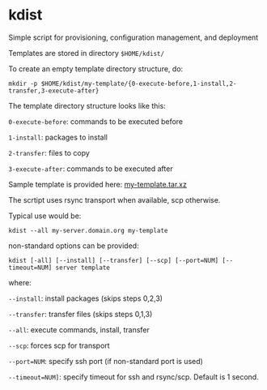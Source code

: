 # kdist
Simple script for provisioning, configuration management, and deployment

Templates are stored in directory `$HOME/kdist/`

To create an empty template directory structure, do:

```
mkdir -p $HOME/kdist/my-template/{0-execute-before,1-install,2-transfer,3-execute-after}
```

The template directory structure looks like this:

`0-execute-before`: commands to be executed before

`1-install`: packages to install

`2-transfer`: files to copy

`3-execute-after`: commands to be executed after

Sample template is provided here: [my-template.tar.xz](my-template.tar.xz)

The scrtipt uses rsync transport when available, scp otherwise.

Typical use would be:

```
kdist --all my-server.domain.org my-template
```

non-standard options can be provided:

```
kdist [-all] [--install] [--transfer] [--scp] [--port=NUM] [--timeout=NUM] server template
```

where:

`--install`: install packages (skips steps 0,2,3)

`--transfer`: transfer files (skips steps 0,1,3)

`--all`: execute commands, install, transfer

`--scp`: forces scp for transport

`--port=NUM`: specify ssh port (if non-standard port is used)

`--timeout=NUM]`: specify timeout for ssh and rsync/scp. Default is 1 second.

